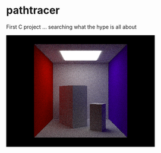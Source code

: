 # pathtracer
First C project ... searching what the hype is all about

![Latest render](/render.bmp)